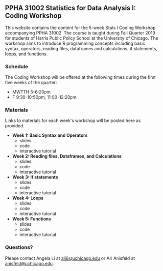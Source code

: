 ## PPHA 31002 Statistics for Data Analysis I: Coding Workshop

This website contains the content for the 5-week Stats I Coding Workshop accompanying PPHA 31002. The course is taught during Fall Quarter 2019 for students of Harris Public Policy School at the University of Chicago. The workshop aims to introduce R programming concepts including basic syntax, operators, reading files, dataframes and calculations, if statements, loops, and functions.

### Schedule 

The Coding Workshop will be offered at the following times during the first five weeks of the quarter:

- MWTTH 5-6:20pm
- F 9:30-10:50pm, 11:00-12:20pm

### Materials 

Links to materials for each week's workshop will be posted here as provided.

- **Week 1: Basic Syntax and Operators**
  - slides
  - code 
  - interactive tutorial
- **Week 2: Reading files, Dataframes, and Calculations**
  - slides
  - code 
  - interactive tutorial
- **Week 3: If statements**
  - slides
  - code 
  - interactive tutorial
- **Week 4: Loops**
  - slides
  - code 
  - interactive tutorial
- **Week 5: Functions**
  - slides
  - code 
  - interactive tutorial

### Questions?

Please contact Angela Li at ali6@uchicago.edu or Ari Anisfeld at anisfeld@uchicago.edu.
